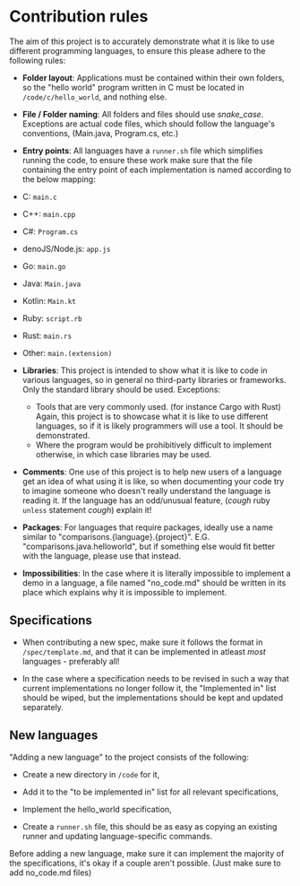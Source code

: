 # Contribution rules

The aim of this project is to accurately demonstrate what it is like to use different programming languages, to ensure this please adhere to the following rules:

* **Folder layout**: Applications must be contained within their own folders, so the "hello world" program written in C must be located in `/code/c/hello_world`, and nothing else.

* **File / Folder naming**: All folders and files should use *snake_case*. Exceptions are actual code files, which should follow the language's conventions, (Main.java, Program.cs, etc.)

* **Entry points**: All languages have a `runner.sh` file which simplifies running the code, to ensure these work make sure that the file containing the entry point of each implementation is named according to the below mapping:

* C: `main.c`
* C++: `main.cpp`
* C#: `Program.cs`
* denoJS/Node.js: `app.js`
* Go: `main.go`
* Java: `Main.java`
* Kotlin: `Main.kt`
* Ruby: `script.rb`
* Rust: `main.rs`
* Other: `main.(extension)`

* **Libraries**: This project is intended to show what it is like to code in various languages, so in general no third-party libraries or frameworks. Only the standard library should be used. Exceptions:
    * Tools that are very commonly used. (for instance Cargo with Rust) Again, this project is to showcase what it is like to use different languages, so if it is likely programmers will use a tool. It should be demonstrated.
    * Where the program would be prohibitively difficult to implement otherwise, in which case libraries may be used. 

* **Comments**: One use of this project is to help new users of a language get an idea of what using it is like, so when documenting your code try to imagine someone who doesn't really understand the language is reading it. If the language has an odd/unusual feature, (*cough* ruby `unless` statement *cough*) explain it!

* **Packages**: For languages that require packages, ideally use a name similar to "comparisons.{language}.{project}". E.G. "comparisons.java.helloworld", but if something else would fit better with the language, please use that instead.

* **Impossibilities**: In the case where it is literally impossible to implement a demo in a language, a file named "no_code.md" should be written in its place which explains why it is impossible to implement.

## Specifications

* When contributing a new spec, make sure it follows the format in `/spec/template.md`, and that it can be implemented in atleast *most* languages - preferably all!

* In the case where a specification needs to be revised in such a way that current implementations no longer follow it, the "Implemented in" list should be wiped, but the implementations should be kept and updated separately.

## New languages

"Adding a new language" to the project consists of the following:
  
* Create a new directory in `/code` for it,

* Add it to the "to be implemented in" list for all relevant specifications,

* Implement the hello_world specification,

* Create a `runner.sh` file, this should be as easy as copying an existing runner and updating language-specific commands.

Before adding a new language, make sure it can implement the majority of the specifications, it's okay if a couple aren't possible. (Just make sure to add no_code.md files)
